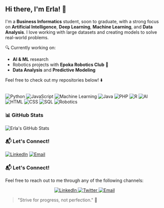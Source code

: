 ## Hi there, I'm Erla! 👋
I'm a  **Business Informatics** student, soon to graduate, with a strong focus on **Artificial Intelligence**, **Deep Learning**, **Machine Learning**, and **Data Analysis**. I love working with large datasets and creating models to solve real-world problems.

🔍 Currently working on:
- **AI & ML** research
- Robotics projects with **Epoka Robotics Club** 🚀
- **Data Analysis** and **Predictive Modeling**

Feel free to check out my repositories below! ⬇️
## 
![Python](https://img.shields.io/badge/Python-3776AB?style=flat-square&logo=python&logoColor=white)
![JavaScript](https://img.shields.io/badge/JavaScript-F7DF1E?style=flat-square&logo=javascript&logoColor=black)
![Machine Learning](https://img.shields.io/badge/Machine%20Learning-FF6F61?style=flat-square&logo=python&logoColor=white)
![Java](https://img.shields.io/badge/Java-007396?style=flat-square&logo=java&logoColor=white)
![PHP](https://img.shields.io/badge/PHP-777BB4?style=flat-square&logo=php&logoColor=white)
![R](https://img.shields.io/badge/R-276DC3?style=flat-square&logo=r&logoColor=white)
![AI](https://img.shields.io/badge/AI-FF6F61?style=flat-square&logo=python&logoColor=white)
![HTML](https://img.shields.io/badge/HTML-E34F26?style=flat-square&logo=html5&logoColor=white)
![CSS](https://img.shields.io/badge/CSS-1572B6?style=flat-square&logo=css3&logoColor=white)
![SQL](https://img.shields.io/badge/SQL-006E67?style=flat-square&logo=mysql&logoColor=white)
![Robotics](https://img.shields.io/badge/Robotics-008CBA?style=flat-square&logo=robot&logoColor=white)
### 📊 GitHub Stats

![Erla's GitHub Stats](https://github-readme-stats.vercel.app/api?username=your-github-username&show_icons=true&count_private=true&hide_title=true&hide=prs&theme=radical)

### 📬 Let's Connect!

[![LinkedIn](https://img.shields.io/badge/LinkedIn-0077B5?style=flat-square&logo=linkedin&logoColor=white)](http://linkedin.com/in/erla-hoxha-3a39272b8)
[![Email](https://img.shields.io/badge/Email-D14836?style=flat-square&logo=gmail&logoColor=white)](mailto:erlahoxha04@gmail.com.com)
### 📬 Let's Connect!

Feel free to reach out to me through any of the following channels:

<p align="center">
  <a href="https://www.linkedin.com/in/your-linkedin">
    <img src="https://img.shields.io/badge/LinkedIn-0077B5?style=for-the-badge&logo=linkedin&logoColor=white" alt="LinkedIn">
  </a>
  <a href="https://twitter.com/your-twitter">
    <img src="https://img.shields.io/badge/Twitter-1DA1F2?style=for-the-badge&logo=twitter&logoColor=white" alt="Twitter">
  </a>
  <a href="mailto:your-email@example.com">
    <img src="https://img.shields.io/badge/Email-D14836?style=for-the-badge&logo=gmail&logoColor=white" alt="Email">
  </a>
</p>

> "Strive for progress, not perfection." 💪


